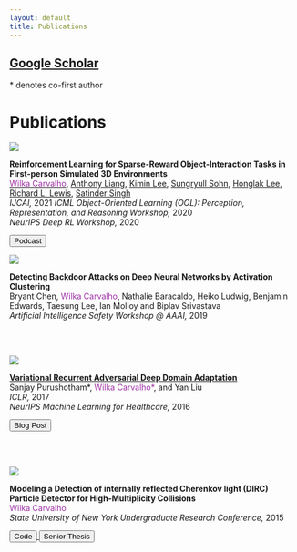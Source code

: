 ```yaml
---
layout: default
title: Publications
---
```

## [Google Scholar](https://scholar.google.com/citations?user=tvJTXwoAAAAJ&hl=en)

<p>* denotes co-first author</p>

<!-- <h1>Preprints</h1>
<div class="publications">
</div>
 -->

<h1> Publications</h1>
<div class="publications">


<div class="row publication">
<div class="col-sm-3 center">
  <img class="pub-image responsive" src="{{ site.baseurl }}/files/publications/roma/toast-bread.png">
</div>
<div class="col-sm-7 center">
  <p>
  <strong>
    <!-- <a href="{{ site.baseurl }}/publications/roma">Reinforcement Learning for Sparse-Reward Object-Interaction Tasks in First-person Simulated 3D Environments</a> -->
    Reinforcement Learning for Sparse-Reward Object-Interaction Tasks in First-person Simulated 3D Environments
  </strong> 
  <br> 
  <a href="/"><span style="color: #9f30a5">Wilka Carvalho</span></a>,
  <a href="https://aliang8.github.io/">Anthony Liang</a>,
  <a href="https://sites.google.com/view/kiminlee">Kimin Lee</a>,
  <a href="https://sites.google.com/view/sungryull">Sungryull Sohn</a>,
  <a href="https://web.eecs.umich.edu/~honglak/">Honglak Lee</a>,
  <a href="http://www-personal.umich.edu/~rickl/">Richard L. Lewis</a>,
  <a href="https://web.eecs.umich.edu/~baveja/">Satinder Singh</a>
  <br>
  <em> IJCAI, </em> 2021
  <em> ICML Object-Oriented Learning (OOL): Perception, Representation, and Reasoning Workshop, </em> 2020
  <br>
  <em> NeurIPS Deep RL Workshop, </em> 2020
  </p>
  <div class="row pub-links">
  <p>
    <!-- <a href="{{ site.baseurl }}/publications/roma">
    <button type = "button" class = "btn btn-primary">
    Project Page
    </button></a> -->
    <a href="https://twimlai.com/relational-object-centric-agents-for-completing-simulated-household-tasks-with-wilka-carvalho/">
    <button type = "button" class = "btn btn-primary">
    Podcast
    </button>
    </a>
  </p>
  </div>
</div>
</div>

<!-- AAAI Safety -->
<div class="row publication">
  <div class="col-sm-3 center">
    <img class="pub-image responsive" src="{{ site.baseurl }}/files/publications/icml_2018_thumbnail.png">
  </div>
  <div class="col-sm-7 center">
    <p>
    <strong>
      Detecting Backdoor Attacks on Deep Neural Networks by Activation Clustering
    </strong> 
    <br> 
    Bryant Chen, <span style="color: #9f30a5">Wilka Carvalho</span>, Nathalie Baracaldo, Heiko Ludwig, Benjamin Edwards, Taesung Lee, Ian Molloy and Biplav Srivastava
    <br>
    <em>
    Artificial Intelligence Safety Workshop @ AAAI,
    </em> 2019
    </p>
  </div>
</div>


<br><br>
<div class="row publication">
  <div class="col-sm-3 center">
    <img class="pub-image responsive" src="{{ site.baseurl }}/files/publications/iclr_2017/figures/vrada_tsne.png">
  </div>
  <div class="col-sm-7 center">
    <p>
    <strong>
      <a href="{{ site.baseurl }}/files/publications/iclr_2017/iclr2017_VADA.pdf">Variational Recurrent Adversarial Deep Domain Adaptation</a>
    </strong> 
    <br> 
    Sanjay Purushotham*, <span style="color: #9f30a5">Wilka Carvalho*</span>, and Yan Liu
    <br>
    <em>
      ICLR,
    </em> 2017 <br>
    <em>
      NeurIPS Machine Learning for Healthcare,
    </em> 2016
    </p>
    <div class="row pub-links">
      <p>
        <a href="{{ site.baseurl }}/research/2017/04/23/vrada/">
        <button type = "button" class = "btn btn-primary">
        Blog Post
        </button>
        </a>
      </p>
    </div>
  </div>
</div>

<!-- NIPS ML4HC -->
<!-- <div class="row publication">
  <div class="col-sm-3 center">
    <img class="pub-image responsive" src="{{ site.baseurl }}/files/publications/iclr_2017/figures/vrada.png">
  </div>
  <div class="col-sm-7 center">
    <p>
    <strong>
      <a href="{{ site.baseurl }}/files/nips_2016/VADA_main.pdf">Variational Adversarial Deep Domain Adaptation for Health Care Time Series Analysis</a>
    </strong>
    <br>
    Sanjay Purushotham*, <span style="color: #9f30a5">Wilka Carvalho*</span>, and Yan Liu<br>
    <em>
      Neural Information Processing Systems Workshop on Machine Learning for Healthcare (NerurIPS ML4HC),
    </em> 2016
    <br>
    <span style="color: red">Spotlight</span>
    </p>
  </div>
</div>

 -->
<!-- Stony Brook -->
<br><br>
<div class="row publication">
  <div class="col-sm-3 center">
    <img class="pub-image responsive" src="{{ site.baseurl }}/files/dirc/beams.jpg">
  </div>
  <div class="col-sm-7 center">
    <p>
    <strong>
      Modeling a Detection of internally reflected Cherenkov light (DIRC) Particle Detector for High-Multiplicity Collisions
    </strong>
    <br>
    <span style="color: #9f30a5">Wilka Carvalho</span>
    <br>
    <em>
      State University of New York Undergraduate Research Conference,
    </em> 2015
    </p>
    <div class="row pub-links">
      <p>
        <a href="https://github.com/wcarvalho/dirc-detector">
          <button type = "button" class = "btn btn-primary">
          Code
          </button>
        </a>
        <a href="{{ site.baseurl }}/files/dirc/final_thesis.pdf">
          <button type = "button" class = "btn btn-primary">
          Senior Thesis
          </button>
        </a>
      </p>
    </div>
  </div>
</div>


</div>

